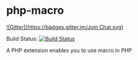 php-macro
=========
[![Gitter](https://badges.gitter.im/Join Chat.svg)](https://gitter.im/reeze/php-macro?utm_source=badge&utm_medium=badge&utm_campaign=pr-badge&utm_content=badge)

Build Status: [![Build Status](https://secure.travis-ci.org/reeze/php-macro.svg)](http://travis-ci.org/reeze/php-macro)

A PHP extension enables you to use macro in PHP
